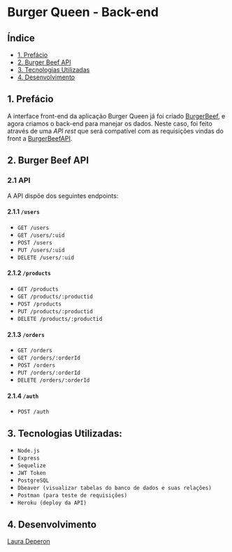 # Burger Queen - Back-end

## Índice

- [1. Prefácio](#1-prefácio)
- [2. Burger Beef API](#2-Burguer-Beef-API)
- [3. Tecnologias Utilizadas](#3-tecnologias-utilizadas)
- [4. Desenvolvimento](#4-desenvolvimento)

## 1. Prefácio

  A interface front-end da aplicação Burger Queen já foi criado [BurgerBeef](https://github.com/LauraDeperon/BurgerBeef-Laboratoria), e agora criamos o back-end para manejar os dados. Neste caso, foi feito através
  de uma _API rest_ que será compatível com as requisições vindas do front a [BurgerBeefAPI](https://burger-queen-database.herokuapp.com/).

## 2. Burger Beef API

### 2.1 API

A API dispõe dos seguintes endpoints:

#### 2.1.1 `/users`

- `GET /users`
- `GET /users/:uid`
- `POST /users`
- `PUT /users/:uid`
- `DELETE /users/:uid`

#### 2.1.2 `/products`

- `GET /products`
- `GET /products/:productid`
- `POST /products`
- `PUT /products/:productid`
- `DELETE /products/:productid`

#### 2.1.3 `/orders`

- `GET /orders`
- `GET /orders/:orderId`
- `POST /orders`
- `PUT /orders/:orderId`
- `DELETE /orders/:orderId`

#### 2.1.4 `/auth`

- `POST /auth`

## 3. Tecnologias Utilizadas:

* `Node.js`
* `Express`
* `Sequelize`
* `JWT Token`
* `PostgreSQL`
* `Dbeaver (visualizar tabelas do banco de dados e suas relações)`
* `Postman (para teste de requisições)`
* `Heroku (deploy da API)`

## 4. Desenvolvimento

[Laura Deperon](https://github.com/LauraDeperon)